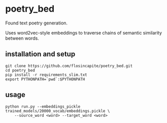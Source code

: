# poetry_bed

Found text poetry generation.

Uses word2vec-style embeddings to traverse chains of semantic similarity between words.

## installation and setup

```
git clone https://github.com/flosincapite/poetry_bed.git
cd poetry_bed
pip install -r requirements_slim.txt
export PYTHONPATH=`pwd`:$PYTHONPATH
```

## usage

```
python run.py --embeddings_pickle trained_models/20000_vocab/embeddings.pickle \
    --source_word <word> --target_word <word>
```
